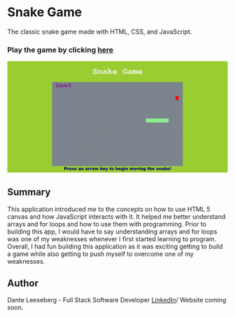 # Snake Game 

The classic snake game made with HTML, CSS, and JavaScript. 

### Play the game by clicking [here](https://iceeeberg.github.io/Snake-Game/)

![snake_game](snake_game.png)

## Summary

This application introduced me to the concepts on how to use HTML 5 canvas and how JavaScript interacts with it. It helped me better understand arrays and for loops and how to use them with programming. Prior to building this app, I would have to say understanding arrays and for loops was one of my weaknesses whenever I first started learning to program.  Overall, I had fun building this application as it was exciting getting to build a game while also getting to push myself to overcome one of my weaknesses. 

## Author

Dante Leeseberg - Full Stack Software Developer [LinkedIn](https://www.linkedin.com/in/dante-leeseberg-bba05883/)/ Website coming soon. 
